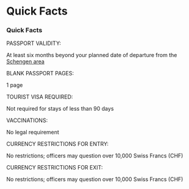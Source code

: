 # Quick Facts

### Quick Facts

PASSPORT VALIDITY:

At least six months beyond your planned date of departure from the [Schengen area](https://travel.state.gov/content/travel/en/international-travel/before-you-go/travelers-with-special-considerations/US_Travelers_in_Europes_Schengen_Area.html)

BLANK PASSPORT PAGES:

1 page

TOURIST VISA REQUIRED:

Not required for stays of less than 90 days

VACCINATIONS:

No legal requirement

CURRENCY RESTRICTIONS FOR ENTRY:

No restrictions; officers may question over 10,000 Swiss Francs (CHF)

CURRENCY RESTRICTIONS FOR EXIT:

No restrictions; officers may question over 10,000 Swiss Francs (CHF)